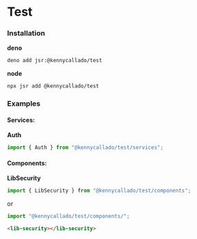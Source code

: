 # Test

### Installation

**deno**

```bash
deno add jsr:@kennycallado/test
```

**node**

```bash
npx jsr add @kennycallado/test
```

### Examples

#### Services:

**Auth**

```ts
import { Auth } from "@kennycallado/test/services";
```

#### Components:

**LibSecurity**

```ts
import { LibSecurity } from "@kennycallado/test/components";
```

or

```ts
import "@kennycallado/test/components/";
```

```html
<lib-security></lib-security>
```
